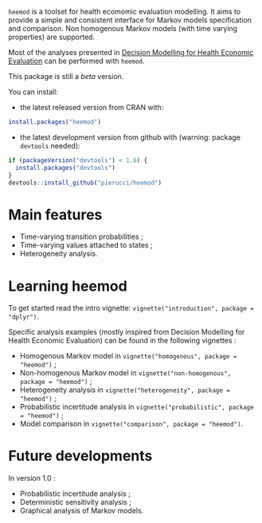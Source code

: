 `heemod` is a toolset for health ecomomic evaluation modelling. It aims to provide a simple and consistent interface for Markov models specification and comparison. Non homogenous Markov models (with time varying properties) are supported.

Most of the analyses presented in [Decision Modelling for Health Economic Evaluation](http://ukcatalogue.oup.com/product/9780198526629.do) can be performed with `heemod`.

This package is still a *beta* version.

You can install:

  * the latest released version from CRAN with:

```r
install.packages("heemod")
```

  * the latest development version from github with (warning: package `devtools` needed):

```r
if (packageVersion("devtools") < 1.6) {
  install.packages("devtools")
}
devtools::install_github("pierucci/heemod")
```

# Main features

  * Time-varying transition probabilities ;
  * Time-varying values attached to states ;
  * Heterogeneity analysis.

# Learning heemod

To get started read the intro vignette: `vignette("introduction", package = "dplyr")`.

Specific analysis examples (mostly inspired from Decision Modelling for Health Economic Evaluation) can be found in the following vignettes :

  * Homogenous Markov model in `vignette("homogenous", package = "heemod")` ;
  * Non-homogenous Markov model in `vignette("non-homogenous", package = "heemod")` ;
  * Heterogeneity analysis in `vignette("heterogeneity", package = "heemod")` ;
  * Probabilistic incertitude analysis in `vignette("probabilistic", package = "heemod")` ;
  * Model comparison in `vignette("comparison", package = "heemod")`.

# Future developments

In version 1.0 :

  * Probabilistic incertitude analysis ;
  * Deterministic sensitivity analysis ;
  * Graphical analysis of Markov models.
